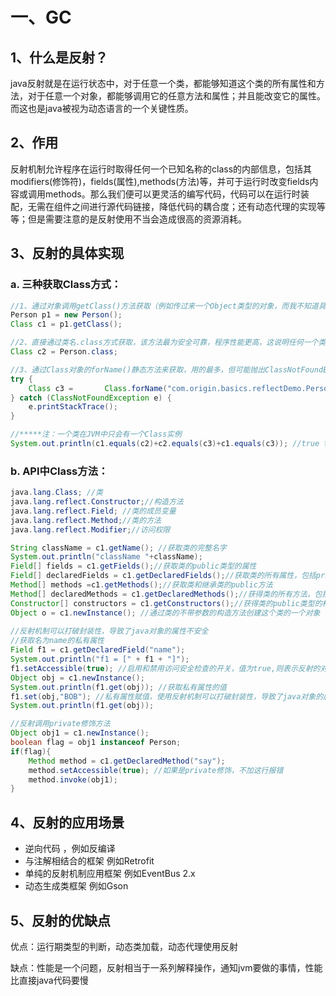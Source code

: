 # 一、GC

## 1、什么是反射？

​	java反射就是在运行状态中，对于任意一个类，都能够知道这个类的所有属性和方法，对于任意一个对象，都能够调用它的任意方法和属性；并且能改变它的属性。而这也是java被视为动态语言的一个关键性质。



## 2、作用

​	反射机制允许程序在运行时取得任何一个已知名称的class的内部信息，包括其modifiers(修饰符)，fields(属性),methods(方法)等，并可于运行时改变fields内容或调用methods。那么我们便可以更灵活的编写代码，代码可以在运行时装配，无需在组件之间进行源代码链接，降低代码的耦合度；还有动态代理的实现等等；但是需要注意的是反射使用不当会造成很高的资源消耗。



## 3、反射的具体实现

### 	a. 三种获取Class方式：

```java
//1、通过对象调用getClass()方法获取（例如传过来一个Object类型的对象，而我不知道具体类型，用这种方法）
Person p1 = new Person();
Class c1 = p1.getClass();
```

```java
//2、直接通过类名.class方式获取，该方法最为安全可靠，程序性能更高，这说明任何一个类都有一个隐含的静态成员变量 
Class c2 = Person.class;
```

```java
//3、通过Class对象的forName()静态方法来获取，用的最多，但可能抛出ClassNotFoundException异常
try {    
    Class c3 = 		 Class.forName("com.origin.basics.reflectDemo.Person");    
} catch (ClassNotFoundException e) {   
    e.printStackTrace();
}
```

```java
//*****注：一个类在JVM中只会有一个Class实例
System.out.println(c1.equals(c2)+c2.equals(c3)+c1.equals(c3)); //true true true
```

### 	b. API中Class方法：

```java
java.lang.Class; //类               
java.lang.reflect.Constructor;//构造方法 
java.lang.reflect.Field; //类的成员变量       
java.lang.reflect.Method;//类的方法
java.lang.reflect.Modifier;//访问权限

String className = c1.getName(); //获取类的完整名字
System.out.println("className "+className);
Field[] fields = c1.getFields();//获取类的public类型的属性
Field[] declaredFields = c1.getDeclaredFields();//获取类的所有属性，包括private声明的
Method[] methods =c1.getMethods();//获取类和继承类的public方法
Method[] declaredMethods = c1.getDeclaredMethods();//获得类的所有方法，包括private声明的
Constructor[] constructors = c1.getConstructors();//获得类的public类型的构造器方法
Object o = c1.newInstance(); //通过类的不带参数的构造方法创建这个类的一个对象
  
//反射机制可以打破封装性，导致了java对象的属性不安全
//获取名为name的私有属性
Field f1 = c1.getDeclaredField("name");
System.out.println("f1 = [" + f1 + "]");
f1.setAccessible(true); //启用和禁用访问安全检查的开关，值为true,则表示反射的对象在使用时应该取消java语言的访问检查
Object obj = c1.newInstance();
System.out.println(f1.get(obj)); //获取私有属性的值
f1.set(obj,"BOB"); //私有属性赋值，使用反射机制可以打破封装性，导致了java对象的属性不安全
System.out.println(f1.get(obj));

//反射调用private修饰方法
Object obj1 = c1.newInstance();
boolean flag = obj1 instanceof Person;
if(flag){
	Method method = c1.getDeclaredMethod("say");
	method.setAccessible(true); //如果是private修饰，不加这行报错
	method.invoke(obj1);
}
```



## 4、反射的应用场景

- 逆向代码 ，例如反编译
- 与注解相结合的框架 例如Retrofit
- 单纯的反射机制应用框架 例如EventBus 2.x
- 动态生成类框架 例如Gson



## 5、反射的优缺点

优点：运行期类型的判断，动态类加载，动态代理使用反射

缺点：性能是一个问题，反射相当于一系列解释操作，通知jvm要做的事情，性能比直接java代码要慢